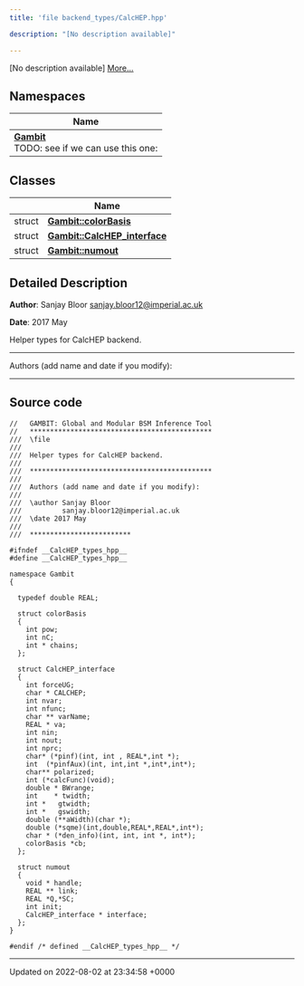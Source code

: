 ```yaml
---
title: 'file backend_types/CalcHEP.hpp'

description: "[No description available]"

---
```







[No description available] [More...](#detailed-description)

## Namespaces

| Name           |
| -------------- |
| **[Gambit](/documentation/code/darkbit_development/namespaces/namespacegambit/)** <br>TODO: see if we can use this one:  |

## Classes

|                | Name           |
| -------------- | -------------- |
| struct | **[Gambit::colorBasis](/documentation/code/darkbit_development/classes/structgambit_1_1colorbasis/)**  |
| struct | **[Gambit::CalcHEP_interface](/documentation/code/darkbit_development/classes/structgambit_1_1calchep__interface/)**  |
| struct | **[Gambit::numout](/documentation/code/darkbit_development/classes/structgambit_1_1numout/)**  |

## Detailed Description


**Author**: Sanjay Bloor [sanjay.bloor12@imperial.ac.uk](mailto:sanjay.bloor12@imperial.ac.uk)

**Date**: 2017 May

Helper types for CalcHEP backend.



------------------

Authors (add name and date if you modify):



------------------




## Source code

```
//   GAMBIT: Global and Modular BSM Inference Tool
//   *********************************************
///  \file
///
///  Helper types for CalcHEP backend.
///
///  *********************************************
///
///  Authors (add name and date if you modify):
///
///  \author Sanjay Bloor
///          sanjay.bloor12@imperial.ac.uk
///  \date 2017 May
///
///  *************************

#ifndef __CalcHEP_types_hpp__
#define __CalcHEP_types_hpp__

namespace Gambit
{

  typedef double REAL; 
  
  struct colorBasis
  { 
    int pow; 
    int nC; 
    int * chains;
  };
  
  struct CalcHEP_interface
  {
    int forceUG;
    char * CALCHEP;
    int nvar;
    int nfunc;
    char ** varName;
    REAL * va;
    int nin;
    int nout;
    int nprc;
    char* (*pinf)(int, int , REAL*,int *);
    int  (*pinfAux)(int, int,int *,int*,int*);
    char** polarized;
    int (*calcFunc)(void);
    double * BWrange;
    int    * twidth;    
    int *   gtwidth;
    int *   gswidth;
    double (**aWidth)(char *);
    double (*sqme)(int,double,REAL*,REAL*,int*);
    char * (*den_info)(int, int, int *, int*);
    colorBasis *cb;  
  };

  struct numout
  {
    void * handle;
    REAL ** link;
    REAL *Q,*SC;
    int init;
    CalcHEP_interface * interface; 
  };
}

#endif /* defined __CalcHEP_types_hpp__ */
```


-------------------------------

Updated on 2022-08-02 at 23:34:58 +0000
